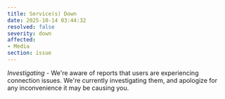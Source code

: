 ```yaml
---
title: Service(s) Down
date: 2025-10-14 03:44:32
resolved: false
severity: down
affected:
- Media
section: issue
---
```


*Investigating* - We're aware of reports that users are experiencing connection issues. We're currently investigating them, and apologize for any inconvenience it may be causing you.
